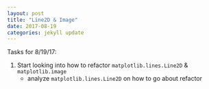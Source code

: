```yaml
---
layout: post
title: "Line2D & Image"
date: 2017-08-19
categories: jekyll update
---
```


Tasks for 8/19/17:
1. Start looking into how to refactor `matplotlib.lines.Line2D` & `matplotlib.image`
    * analyze `matplotlib.lines.Line2D` on how to go about refactor
